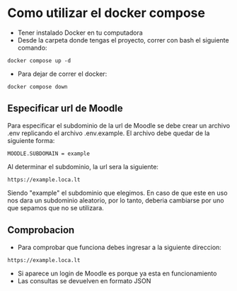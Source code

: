 # Como utilizar el docker compose

* Tener instalado Docker en tu computadora
* Desde la carpeta donde tengas el proyecto, correr con bash el siguiente comando:
```
docker compose up -d
```
* Para dejar de correr el docker:
```
docker compose down
```

## Especificar url de Moodle

Para especificar el subdominio de la url de Moodle se debe crear un archivo .env replicando el archivo .env.example.
El archivo debe quedar de la siguiente forma:
```
MOODLE.SUBDOMAIN = example
```
Al determinar el subdominio, la url sera la siguiente: 
```
https://example.loca.lt
```
Siendo "example" el subdominio que elegimos. En caso de que este en uso nos dara un subdominio aleatorio, por lo tanto, deberia cambiarse por uno que sepamos que no se utilizara.

## Comprobacion

* Para comprobar que funciona debes ingresar a la siguiente direccion:
```
https://example.loca.lt
```
* Si aparece un login de Moodle es porque ya esta en funcionamiento
* Las consultas se devuelven en formato JSON